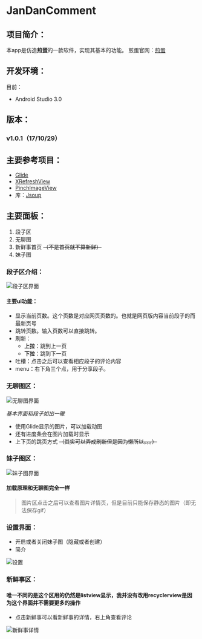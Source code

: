 # JanDanComment

## 项目简介：
本app是仿造**煎蛋**的一款软件，实现其基本的功能。
煎蛋官网：[煎蛋][1]

## 开发环境：
目前： 
- Android Studio 3.0

## 版本：
### v1.0.1（17/10/29）

## 主要参考项目：
- [Glide][2]
- [XRefreshView][3]
- [PinchImageView][4]
- 库：[Jsoup][5]
## 主要面板：
1. 段子区
2. 无聊图
3. 新鲜事首页 ~~（不是首页就不算新鲜）~~ 
4. 妹子图

### 段子区介绍：

![段子区界面][6]
#### 主要ui功能：
- 显示当前页数。这个页数是对应网页页数的。也就是网页版内容当前段子的而最新页号
- 跳转页数。输入页数可以直接跳转。
- 刷新：
	+ **上拉**：跳到上一页
	+ **下拉**：跳到下一页
- 吐槽：点击之后可以查看相应段子的评论内容
- menu：右下角三个点，用于分享段子。
### 无聊图区：


![无聊图界面][7]



*基本界面和段子如出一辙*
- 使用Glide显示的图片，可以加载动图
- 还有进度条会在图片加载时显示
- 上下页的跳页方式 ~~（其实可以弄成刷新但是因为懒所以。。。）~~

### 妹子图区：


![妹子图界面][8]

#### 加载原理和无聊图完全一样


> 图片区点击之后可以查看图片详情页，但是目前只能保存静态的图片（即无法保存gif）

### 设置界面：

- 开启或者关闭妹子图（隐藏或者创建）
- 简介

![设置][9]

### 新鲜事区：

#### 唯一不同的是这个区用的仍然是listview显示，我并没有改用recyclerview是因为这个界面并不需要更多的操作

- 点击新鲜事可以看新鲜事的详情，右上角查看评论


![新鲜事详情][10]


  [1]: http://jandan.net/
  [2]: https://github.com/bumptech/glide
  [3]: https://github.com/huxq17/XRefreshView
  [4]: https://github.com/boycy815/PinchImageView
  [5]: https://jsoup.org/
  [6]: /screenshot/1.jpg 
  [7]: /screenshot/2.jpg 
  [8]: /screenshot/4.jpg 
  [9]: /screenshot/7.png 
  [10]: /screenshot/9.jpg